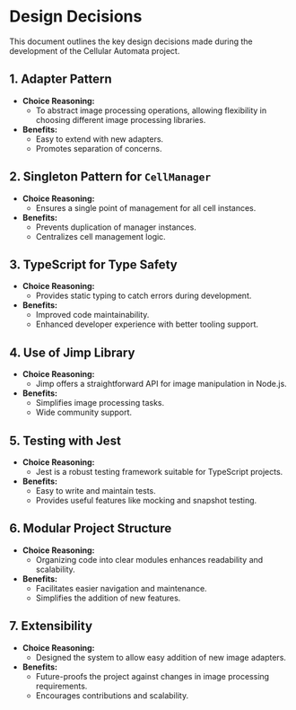 # Design Decisions

This document outlines the key design decisions made during the development of the Cellular Automata project.

## 1. Adapter Pattern

- **Choice Reasoning:**
  - To abstract image processing operations, allowing flexibility in choosing different image processing libraries.
- **Benefits:**
  - Easy to extend with new adapters.
  - Promotes separation of concerns.
  
## 2. Singleton Pattern for `CellManager`

- **Choice Reasoning:**
  - Ensures a single point of management for all cell instances.
- **Benefits:**
  - Prevents duplication of manager instances.
  - Centralizes cell management logic.

## 3. TypeScript for Type Safety

- **Choice Reasoning:**
  - Provides static typing to catch errors during development.
- **Benefits:**
  - Improved code maintainability.
  - Enhanced developer experience with better tooling support.

## 4. Use of Jimp Library

- **Choice Reasoning:**
  - Jimp offers a straightforward API for image manipulation in Node.js.
- **Benefits:**
  - Simplifies image processing tasks.
  - Wide community support.

## 5. Testing with Jest

- **Choice Reasoning:**
  - Jest is a robust testing framework suitable for TypeScript projects.
- **Benefits:**
  - Easy to write and maintain tests.
  - Provides useful features like mocking and snapshot testing.

## 6. Modular Project Structure

- **Choice Reasoning:**
  - Organizing code into clear modules enhances readability and scalability.
- **Benefits:**
  - Facilitates easier navigation and maintenance.
  - Simplifies the addition of new features.

## 7. Extensibility

- **Choice Reasoning:**
  - Designed the system to allow easy addition of new image adapters.
- **Benefits:**
  - Future-proofs the project against changes in image processing requirements.
  - Encourages contributions and scalability.
